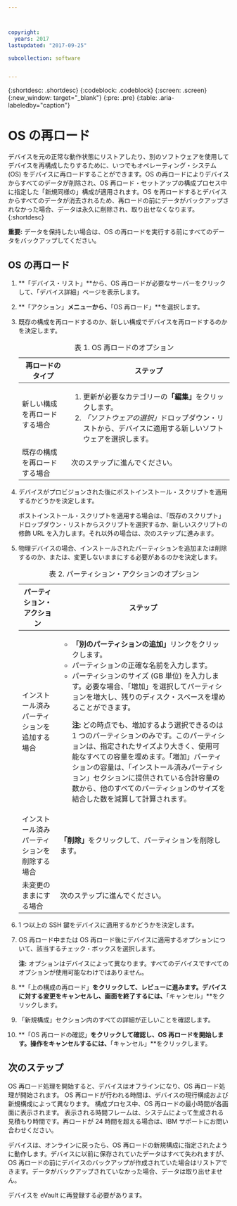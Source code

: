 ```yaml
---



copyright:
  years: 2017
lastupdated: "2017-09-25"

subcollection: software


---
```


{:shortdesc: .shortdesc}
{:codeblock: .codeblock}
{:screen: .screen}
{:new_window: target="_blank"}
{:pre: .pre}
{:table: .aria-labeledby="caption"}

#  OS の再ロード
デバイスを元の正常な動作状態にリストアしたり、別のソフトウェアを使用してデバイスを再構成したりするために、いつでもオペレーティング・システム (OS) をデバイスに再ロードすることができます。OS の再ロードによりデバイスからすべてのデータが削除され、OS 再ロード・セットアップの構成プロセス中に指定した「新規同様の」構成が適用されます。OS を再ロードするとデバイスからすべてのデータが消去されるため、再ロードの前にデータがバックアップされなかった場合、データは永久に削除され、取り出せなくなります。
{:shortdesc}

**重要:** データを保持したい場合は、OS の再ロードを実行する前にすべてのデータをバックアップしてください。

## OS の再ロード
1. **「デバイス・リスト」**から、OS 再ロードが必要なサーバーをクリックして、「デバイス詳細」ページを表示します。
2. **「アクション」**メニューから、**「OS 再ロード」**を選択します。
3. 既存の構成を再ロードするのか、新しい構成でデバイスを再ロードするのかを決定します。

   <table>
   <CAPTION>表 1. OS 再ロードのオプション</CAPTION>
   <THEAD>
   <TR>
   <th>再ロードのタイプ</th>
   <th>ステップ</th>
   </TR>
   </THEAD>
   <TBODY>
   <tr>
   <td>新しい構成を再ロードする場合</td>
   <td>
   <ol>
   <li>更新が必要なカテゴリーの<b>「編集」</b>をクリックします。</li>
   <li><i>「ソフトウェアの選択」</i>ドロップダウン・リストから、デバイスに適用する新しいソフトウェアを選択します。</li>
   </ol>
   </td>
   </tr>
   <tr>
   <td>既存の構成を再ロードする場合</td>
   <td>次のステップに進んでください。</td>
   </tr>
   </TBODY>
   </table>

4. デバイスがプロビジョンされた後にポストインストール・スクリプトを適用するかどうかを決定します。

   ポストインストール・スクリプトを適用する場合は、「既存のスクリプト」ドロップダウン・リストからスクリプトを選択するか、新しいスクリプトの修飾 URL を入力します。それ以外の場合は、次のステップに進みます。

5. 物理デバイスの場合、インストールされたパーティションを追加または削除するのか、または、変更しないままにする必要があるのかを決定します。
   
   <table>
   <CAPTION>表 2. パーティション・アクションのオプション</CAPTION>
   <THEAD>
   <TR>
   <th>パーティション・アクション</th>
   <th>ステップ</th>
   </TR>
   </THEAD>
   <TBODY>
   <tr>
   <td>インストール済みパーティションを追加する場合</td>
   <td>
   <ul>
   <li><b>「別のパーティションの追加」</b>リンクをクリックします。</li>
   <li>パーティションの正確な名前を入力します。</li>
   <li>パーティションのサイズ (GB 単位) を入力します。必要な場合、「増加」を選択してパーティションを増大し、残りのディスク・スペースを埋めることができます。
   <p><b>注:</b> どの時点でも、増加するよう選択できるのは 1 つのパーティションのみです。このパーティションは、指定されたサイズより大きく、使用可能なすべての容量を埋めます。「増加」パーティションの容量は、「インストール済みパーティション」セクションに提供されている合計容量の数から、他のすべてのパーティションのサイズを結合した数を減算して計算されます。</p>
   </li>
   </ul>
   </td>
   </tr>
   <tr>
   <td>インストール済みパーティションを削除する場合</td>
   <td><b>「削除」</b>をクリックして、パーティションを削除します。</td>
   </tr>
   <tr>
   <td>未変更のままにする場合</td>
   <td>次のステップに進んでください。</td>
   </tr>
   </TBODY>
   </table>
    
6. 1 つ以上の SSH 鍵をデバイスに適用するかどうかを決定します。

7. OS 再ロード中または OS 再ロード後にデバイスに適用するオプションについて、該当するチェック・ボックスを選択します。

   **注:** オプションはデバイスによって異なります。すべてのデバイスですべてのオプションが使用可能なわけではありません。

8. **「上の構成の再ロード」**をクリックして、レビューに進みます。デバイスに対する変更をキャンセルし、画面を終了するには、**「キャンセル」**をクリックします。

9. 「新規構成」セクション内のすべての詳細が正しいことを確認します。  

10. **「OS 再ロードの確認」**をクリックして確認し、OS 再ロードを開始します。操作をキャンセルするには、**「キャンセル」**をクリックします。

## 次のステップ
OS 再ロード処理を開始すると、デバイスはオフラインになり、OS 再ロード処理が開始されます。
OS 再ロードが行われる時間は、デバイスの現行構成および新規構成によって異なります。
構成プロセス中、OS 再ロードの最小時間が各画面に表示されます。
表示される時間フレームは、システムによって生成される見積もり時間です。再ロードが 24 時間を超える場合は、IBM サポートにお問い合わせください。

デバイスは、オンラインに戻ったら、OS 再ロードの新規構成に指定されたように動作します。デバイスに以前に保存されていたデータはすべて失われますが、OS 再ロードの前にデバイスのバックアップが作成されていた場合はリストアできます。データがバックアップされていなかった場合、データは取り出せません。
 
デバイスを eVault に再登録する必要があります。<!--using the folliwng link: ![External link icon](../icons/launch-glyph.svg "External link icon")](https://knowledgelayer.softlayer.com/procedure/how-do-i-re-register-evault){: new_window}.-->
